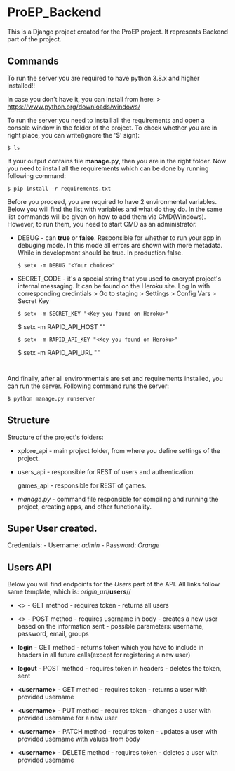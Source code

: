 ProEP_Backend
=============

This is a Django project created for the ProEP project. It represents Backend
part of the project.

Commands
--------

To run the server you are required to have python 3.8.x and higher installed!!

In case you don't have it, you can install from here: \>
https://www.python.org/downloads/windows/

To run the server you need to install all the requirements and open a console window in the folder of the
project. To check whether you are in right place, you can write(ignore the '\$'
sign):

~~~~~~~~~~~~~~~~~~~~~~~~~~~~~~~~~~~~~~~~~~~~~~~~~~~~~~~~~~~~~~~~~~~~~~~~~~~~~~~~
$ ls
~~~~~~~~~~~~~~~~~~~~~~~~~~~~~~~~~~~~~~~~~~~~~~~~~~~~~~~~~~~~~~~~~~~~~~~~~~~~~~~~

If your output contains file **manage.py**, then you are in the right folder.
Now you need to install all the requirements which can be done by running following command:

~~~~~~~~~~~~~~~~~~~~~~~~~~~~~~~~~~~~~~~~~~~~~~~~~~~~~~~~~~~~~~~~~~~~~~~~~~~~~~~~
$ pip install -r requirements.txt
~~~~~~~~~~~~~~~~~~~~~~~~~~~~~~~~~~~~~~~~~~~~~~~~~~~~~~~~~~~~~~~~~~~~~~~~~~~~~~~~

Before you proceed, you are required to have 2 environmental variables. 
Below you will find the list with variables and what do they do. 
In the same list commands will be given on how to add them via CMD(Windows). 
However, to run them, you need to start CMD as an administrator.

-   DEBUG - can **true** or **false**. Responsible for whether to run your app in debuging mode. 
    In this mode all errors are shown with more metadata. While in development should be true. In production false.
    ~~~~~~~~~~~~~~~~~~~~~~~~~~~~~~~~~~~~~~~~~~~~~~~~~~~~~~~~~~~~~~~~~~~~~~~~~~~~~~~~
    $ setx -m DEBUG "<Your choice>"
    ~~~~~~~~~~~~~~~~~~~~~~~~~~~~~~~~~~~~~~~~~~~~~~~~~~~~~~~~~~~~~~~~~~~~~~~~~~~~~~~~
-   SECRET_CODE - it's a special string that you used to encrypt project's internal messaging.
    It can be found on the Heroku site. 
    Log In with corresponding credintials > Go to staging > Settings > Config Vars > Secret Key
    ~~~~~~~~~~~~~~~~~~~~~~~~~~~~~~~~~~~~~~~~~~~~~~~~~~~~~~~~~~~~~~~~~~~~~~~~~~~~~~~~
    $ setx -m SECRET_KEY "<Key you found on Heroku>"
    ~~~~~~~~~~~~~~~~~~~~~~~~~~~~~~~~~~~~~~~~~~~~~~~~~~~~~~~~~~~~~~~~~~~~~~~~~~~~~~~~
    $ setx -m RAPID_API_HOST "<Host you found on Heroku>"
    ~~~~~~~~~~~~~~~~~~~~~~~~~~~~~~~~~~~~~~~~~~~~~~~~~~~~~~~~~~~~~~~~~~~~~~~~~~~~~~~~
    $ setx -m RAPID_API_KEY "<Key you found on Heroku>"
    ~~~~~~~~~~~~~~~~~~~~~~~~~~~~~~~~~~~~~~~~~~~~~~~~~~~~~~~~~~~~~~~~~~~~~~~~~~~~~~~~
    $ setx -m RAPID_API_URL "<Url you found on Heroku>"
    ~~~~~~~~~~~~~~~~~~~~~~~~~~~~~~~~~~~~~~~~~~~~~~~~~~~~~~~~~~~~~~~~~~~~~~~~~~~~~~~~


And finally, after all environmentals are set and requirements installed, you can run the server.
Following command runs the server:

~~~~~~~~~~~~~~~~~~~~~~~~~~~~~~~~~~~~~~~~~~~~~~~~~~~~~~~~~~~~~~~~~~~~~~~~~~~~~~~~
$ python manage.py runserver
~~~~~~~~~~~~~~~~~~~~~~~~~~~~~~~~~~~~~~~~~~~~~~~~~~~~~~~~~~~~~~~~~~~~~~~~~~~~~~~~

Structure
---------

Structure of the project's folders:

-   xplore_api - main project folder, from where you define settings of the project.

-   users_api - responsible for REST of users and authentication.

    games_api - responsible for REST of games.

-   *manage*.*py* - command file responsible for compiling and running the
    project, creating apps, and other functionality.

Super User created.
-------------------

Credentials: - Username: *admin* - Password: *Orange*

Users API
----------

Below you will find endpoints for the *Users* part of the API. All links follow same template, which is: *origin_url*/**users**/<endpoint>/ 

- <> - GET method - requires token - returns all users

- <> - POST method - requires username in body - creates a new user based on the information sent - possible parameters: username, password, email, groups

- **login** - GET method - returns token which you have to include in headers in all future calls(except for registering a new user)

- **logout** - POST method - requires token in headers - deletes the token, sent

- **\<username\>** - GET method - requires token - returns a user with provided username

- **\<username\>** - PUT method - requires token - changes a user with provided username for a new user

- **\<username\>** - PATCH method - requires token - updates a user with provided username with values from body

- **\<username\>** - DELETE method - requires token - deletes a user with provided username
